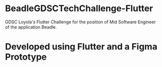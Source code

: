 # BeadleGDSCTechChallenge-Flutter
GDSC Loyola's Flutter Challenge for the position of Mid Software Engineer of the application Beadle.

# Developed using Flutter and a Figma Prototype


